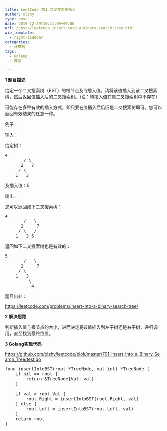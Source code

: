 ```yaml
---
title: LeetCode 701 二叉搜索树插入
author: olzhy
type: post
date: 2019-12-29T10:11:09+00:00
url: /posts/leetcode-insert-into-a-binary-search-tree.html
wip_template:
  - right-sidebar
categories:
  - 计算机
tags:
  - Golang
  - 算法

---
```

**1 题目描述**
  
给定一个二叉搜索树（BST）的根节点及待插入值。请将该值插入到该二叉搜索树，然后返回值插入后的二叉搜索树。（注：待插入值在原二叉搜索树中不存在）
  
可能存在多种有效的插入方式，即只要在值插入后仍旧是二叉搜索树即可。您可以返回有效结果的任意一种。

例子：
  
输入：
  
给定树：

<pre>4
       / \
      2   7
     / \
    1   3
</pre>

及插入值：5
  
输出：
  
您可以返回如下二叉搜索树：

<pre>4
       /   \
      2     7
     / \   /
    1   3 5
</pre>

返回如下二叉搜索树也是有效的：

<pre>5
       /   \
      2     7
     / \   
    1   3
         \
          4
</pre>

题目出处：
  
<a href="https://leetcode.com/problems/insert-into-a-binary-search-tree/" target="_blank" rel="noopener">https://leetcode.com/problems/insert-into-a-binary-search-tree/</a>

**2 解决思路**
  
判断插入值与根节点的大小，进而决定将该值插入到左子树还是右子树，递归调用，直至找到最终位置。

**3 Golang实现代码**
  
<a href="https://github.com/olzhy/leetcode/blob/master/701_Insert_into_a_Binary_Search_Tree/test.go" target="_blank" rel="noopener">https://github.com/olzhy/leetcode/blob/master/701_Insert_into_a_Binary_Search_Tree/test.go</a>

<pre>func insertIntoBST(root *TreeNode, val int) *TreeNode {
	if nil == root {
		return &TreeNode{Val: val}
	}

	if val > root.Val {
		root.Right = insertIntoBST(root.Right, val)
	} else {
		root.Left = insertIntoBST(root.Left, val)
	}
	return root
}
</pre>